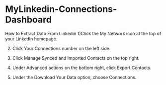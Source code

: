# MyLinkedin-Connections-Dashboard
How to Extract Data From Linkedin 
1)Click the My Network icon at the top of your LinkedIn homepage.

2) Click Your Connections number on the left side.  

3) Click Manage Synced and Imported Contacts on the top right.


4) Under Advanced actions on the bottom right, click Export Contacts.  

5) Under the Download Your Data option, choose Connections.
